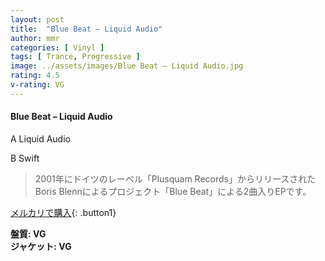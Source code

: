 ```yaml
---
layout: post
title:  "Blue Beat – Liquid Audio"
author: mmr
categories: [ Vinyl ]
tags: [ Trance, Progressive ]
image: ../assets/images/Blue Beat – Liquid Audio.jpg
rating: 4.5
v-rating: VG
---
```


#### Blue Beat – Liquid Audio

A  Liquid Audio

B  Swift


> 2001年にドイツのレーベル「Plusquam Records」からリリースされたBoris Blennによるプロジェクト「Blue Beat」による2曲入りEPです。



[メルカリで購入](https://jp.mercari.com/item/m64369764835){: .button1}


<div class="mt-4 mb-4 d-flex align-items-center">
<strong class="mr-1">盤質: VG</strong>
</div>
<div class="mt-4 mb-4 d-flex align-items-center">
<strong class="mr-1">ジャケット: VG</strong>
</div>